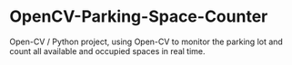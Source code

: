 # OpenCV-Parking-Space-Counter
Open-CV / Python project, using Open-CV to monitor the parking lot and count all available and occupied spaces in real time. 
